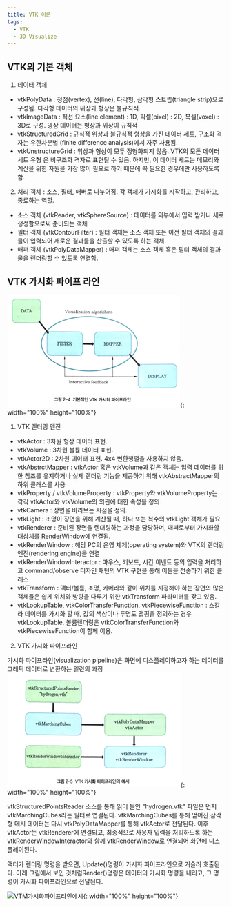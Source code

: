 ```yaml
---
title: VTK 이론
tags:
  - VTK
  - 3D Visualize
---
```


## VTK의 기본 객체
<!--more-->
 1) 데이터 객체
  - vtkPolyData : 정점(vertex), 선(line), 다각형, 삼각형 스트립(triangle strip)으로 구성됨. 다각형 데이터의 위상과 형상은 불규칙적.
  - vtkImageData : 직선 요소(line element) : 1D, 픽셀(pixel) : 2D, 복셀(voxel)
: 3D로 구성. 영상 데이터는 형상과 위상이 규칙적
  - vtkStructuredGrid : 규칙적 위상과 불규칙적 형상을 가진 데이터 세트, 구조화 격자는 유한차분법 (finite difference analysis)에서 자주 사용됨.
  - vtkUnstructureGrid : 위상과 형상이 모두
정형화되지 않음. VTK의 모든 데이터 세트 유형
은 비구조화 격자로 표현될 수 있음. 하지만, 이 데이터 세트는 메모리와 계산을 위한 자원을 가장 많이 필요로 하기 때문에 꼭 필요한 경우에만 사용하도록 함.
 2) 처리 객체
  : 소스, 필터, 매버로 나누어짐. 각 객체가 가시화를 시작하고, 관리하고, 종료하는 역할.
  - 소스 객체 (vtkReader, vtkSphereSource) : 데이터를 외부에서 입력 받거나 새로 생성함으로써 준비되는 객체
  - 필터 객체 (vtkContourFilter) : 필터 객체는 소스 객체 또는 이전 필터 객체의 결과물이 입력되어 새로운 결과물을 산출할 수 있도록 하는 객체.
  - 매퍼 객체 (vtkPolyDataMapper) : 매퍼 객체는 소스 객체 혹은 필터 객체의 결과물을 렌더링할 수 있도록 연결함.

## VTK 가시화 파이프 라인
 ![VTM가시화파이프라인](/img/post/20240908/기본적인VTK가시화파이프라인.png){: width="100%" height="100%"}
 1) VTK 렌더링 엔진
  - vtkActor : 3차원 형상 데이터 표현.
  - vtkVolume : 3차원 볼륨 데이터 표현.
  - vtkActor2D : 2차원 데이터 표현. 4x4 변환행렬을 사용하지 않음.
  - vtkAbstrctMapper : vtkActor 혹은 vtkVolume과 같은 객체는 입력 데이터를 위한 참조를 유지하거나 실제 렌더링 기능을 제공하기 위해 vtkAbstractMapper의 하위 클래스를 사용
  - vtkProperty / vtkVolumeProperty : vtkProperty와 vtkVolumeProperty는 각각 vtkActor와 vtkVolume의 외관에 대한 속성을 정의
  - vtkCamera : 장면을 바라보는 시점을 정의.
  - vtkLight : 조명이 장면을 위해 계산될 때, 하나 또는 복수의 vtkLight 객체가 필요
  - vtkRenderer : 준비된 장면을 렌더링하는 과정을 담당하며, 매퍼로부터 가시화할 대상체를 RenderWindow에 연결됨.
  - vtkRenderWindow : 해당 PC의 운영 체제(operating system)와 VTK의 렌더링 엔진(rendering engine)을 연결
  - vtkRenderWindowInteractor : 마우스, 키보드, 시간 이벤트 등의 입력을 처리하고 command/observe 디자인 패턴의 VTK 구현을 통해 이들을 전송하기 위한 클래스
  - vtkTransform : 액터/볼륨, 조명, 카메라와 같이 위치를 지정해야 하는 장면의 많은 객체들은 쉽게 위치와 방향을 다루기 위한 vtkTransform 파라미터를 갖고 있음.
  - vtkLookupTable, vtkColorTransferFunction, vtkPiecewiseFunction : 스칼라 데이터를 가시화 할 때, 값의 색상이나 투명도 맵핑을 정의하는 경우 vtkLookupTable. 볼륨렌더링은 vtkColorTransferFunction와 vtkPiecewiseFunction이 함께 이용.
 2) VTK 가시화 파이프라인

 가시화 파이프라인(visualization pipeline)은 화면에 디스플레이하고자 하는 데이터를 그래픽 데이터로 변환하는 일련의 과정
  ![VTM가시화파이프라인예시](/img/post/20240908/VTK가시화파이프라인의예시.png){: width="100%" height="100%"}

  vtkStructuredPointsReader 소스를 통해 읽어 들인 "hydrogen.vtk" 파일은 먼저 vtkMarchingCubes라는 필터로 연결된다. vtkMarchingCubes를 통해 얻어진 삼각형 메시 데이터는 다시 vtkPolyDataMapper를 통해 vtkActor로 전달된다. 이후 vtkActor는 vtkRenderer에 연결되고, 최종적으로 사용자 입력을 처리하도록 하는 vtkRenderWindowInteractor와 함께 vtkRenderWindow로 연결되어 화면에 디스플레이된다.

 액터가 렌더링 명령을 받으면, Update()명령이 가시화 파이프라인으로 거슬러 호출된다. 아래 그림에서 보인 것처럼Render()명령은 데이터의 가시화 명령을 내리고, 그 명령이 가시화 파이프라인으로 전달된다.

 ![VTM가시화파이프라인예시](/img/post/20240908/VTK렌더링%20파이프라인의%20흐림%20및%20수행방향.png.png){: width="100%" height="100%"}